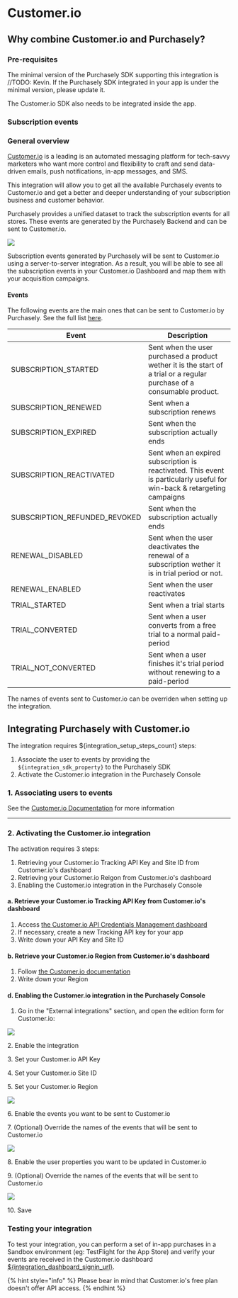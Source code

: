 # Customer.io

## Why combine Customer.io and Purchasely?

### Pre-requisites

The minimal version of the Purchasely SDK supporting this integration is //TODO: Kevin. If the Purchasely SDK integrated in your app is under the minimal version, please update it.

The Customer.io SDK also needs to be integrated inside the app.

### Subscription events

### General overview

[Customer.io]($%7Bintegration\_website\_url%7D/) is a leading is an automated messaging platform for tech-savvy marketers who want more control and flexibility to craft and send data-driven emails, push notifications, in-app messages, and SMS.

This integration will allow you to get all the available Purchasely events to Customer.io and get a better and deeper understanding of your subscription business and customer behavior.

Purchasely provides a unified dataset to track the subscription events for all stores. These events are generated by the Purchasely Backend and can be sent to Customer.io.

![](<../.gitbook/assets/image (143).png>)

Subscription events generated by Purchasely will be sent to Customer.io using a server-to-server integration. As a result, you will be able to see all the subscription events in your Customer.io Dashboard and map them with your acquisition campaigns.

#### Events

The following events are the main ones that can be sent to Customer.io by Purchasely. See the full list [here](onesignal.md#subscription-events).

| Event                           | Description                                                                                                              |
| ------------------------------- | ------------------------------------------------------------------------------------------------------------------------ |
| SUBSCRIPTION\_STARTED           | Sent when the user purchased a product wether it is the start of a trial or a regular purchase of a consumable product.  |
| SUBSCRIPTION\_RENEWED           | Sent when a subscription renews                                                                                          |
| SUBSCRIPTION\_EXPIRED           | Sent when the subscription actually ends                                                                                 |
| SUBSCRIPTION\_REACTIVATED       | Sent when an expired subscription is reactivated. This event is particularly useful for win-back & retargeting campaigns |
| SUBSCRIPTION\_REFUNDED\_REVOKED | Sent when the subscription actually ends                                                                                 |
| RENEWAL\_DISABLED               | Sent when the user deactivates the renewal of a subscription wether it is in trial period or not.                        |
| RENEWAL\_ENABLED                | Sent when the user reactivates                                                                                           |
| TRIAL\_STARTED                  | Sent when a trial starts                                                                                                 |
| TRIAL\_CONVERTED                | Sent when a user converts from a free trial to a normal paid-period                                                      |
| TRIAL\_NOT\_CONVERTED           | Sent when a user finishes it's trial period without renewing to a paid-period                                            |

The names of events sent to Customer.io can be overriden when setting up the integration.

## **Integrating Purchasely with Customer.io**

The integration requires ${integration\_setup\_steps\_count} steps:

1. Associate the user to events by providing the `${integration_sdk_property}` to the Purchasely SDK
2. Activate the Customer.io integration in the Purchasely Console

### 1. Associating users to events

See the [Customer.io Documentation]($%7Bintegration\_documentation\_url%7D/) for more information

***

### 2. Activating the Customer.io integration

The activation requires 3 steps:

1. Retrieving your Customer.io Tracking API Key and Site ID from Customer.io's dashboard
2. Retrieving your Customer.io Reigon from Customer.io's dashboard
3. Enabling the Customer.io integration in the Purchasely Console

#### a. Retrieve your Customer.io Tracking API Key from Customer.io's dashboard

1. Access [the Customer.io API Credentials Management dashboard](https://fly.customer.io/settings/api\_credentials)
2. If necessary, create a new Tracking API key for your app
3. Write down your API Key and Site ID

#### b. Retrieve your Customer.io Region from Customer.io's dashboard

1. Follow [the Customer.io documentation](https://customer.io/docs/data-centers/#how-do-i-know-what-region-my-data-is-in)
2. Write down your Region

#### d. Enabling the Customer.io integration in the Purchasely Console

1. Go in the "External integrations" section, and open the edition form for Customer.io:

![](<../.gitbook/assets/Screenshot 2022-11-06 at 19.48.13.png>)

2\. Enable the integration

3\. Set your Customer.io API Key

4\. Set your Customer.io Site ID

5\. Set your Customer.io Region

![](<../.gitbook/assets/Screenshot 2022-11-06 at 19.48.53.png>)

6\. Enable the events you want to be sent to Customer.io

7\. (Optional) Override the names of the events that will be sent to Customer.io

![](<../.gitbook/assets/Screenshot 2022-11-06 at 19.49.07.png>)

8\. Enable the user properties you want to be updated in Customer.io

9\. (Optional) Override the names of the events that will be sent to Customer.io

![](<../.gitbook/assets/Screenshot 2022-11-06 at 19.49.28.png>)

10\. Save

### Testing your integration

To test your integration, you can perform a set of in-app purchases in a Sandbox environment (eg: TestFlight for the App Store) and verify your events are received in the Customer.io dashboard [${integration\_dashboard\_signin\_url}](integration\_dashboard\_signin\_url/).

{% hint style="info" %}
Please bear in mind that Customer.io's free plan doesn't offer API access.
{% endhint %}

